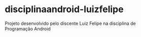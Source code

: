# disciplinaandroid-luizfelipe
Projeto desenvolvido pelo discente Luiz Felipe na disciplina de Programação Android
